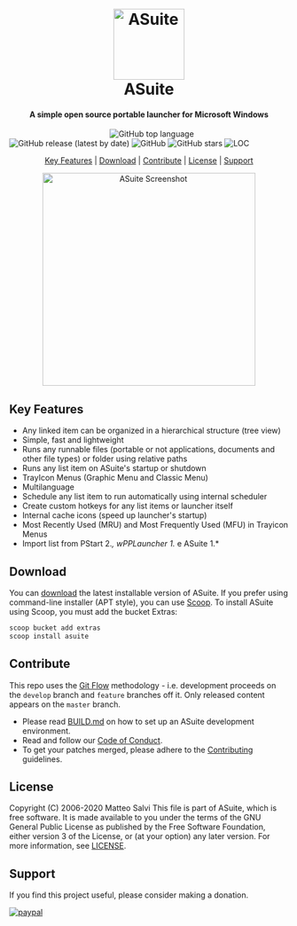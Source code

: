 <h1 align="center">
  <br>
  <a href="https://github.com/salvadorbs/Asuite"><img src="https://i.imgur.com/iKPAPkD.png" alt="ASuite" width="128"></a>
  <br>
  ASuite
  <br>
</h1>

<h4 align="center">A simple open source portable launcher for Microsoft Windows</h4>

&nbsp;&nbsp;&nbsp;&nbsp;&nbsp;&nbsp;&nbsp;&nbsp;&nbsp;&nbsp;&nbsp;&nbsp;&nbsp;&nbsp;&nbsp;&nbsp;&nbsp;&nbsp;&nbsp;&nbsp;&nbsp;&nbsp;&nbsp;&nbsp;&nbsp;
&nbsp;&nbsp;&nbsp;&nbsp;&nbsp;&nbsp;&nbsp;&nbsp;&nbsp;&nbsp;&nbsp;&nbsp;&nbsp;&nbsp;&nbsp;&nbsp;&nbsp;&nbsp;&nbsp;
![GitHub top language](https://img.shields.io/github/languages/top/salvadorbs/asuite)
![GitHub release (latest by date)](https://img.shields.io/github/v/release/salvadorbs/asuite)
![GitHub](https://img.shields.io/github/license/salvadorbs/asuite)
![GitHub stars](https://img.shields.io/github/stars/salvadorbs/asuite)
![LOC](https://tokei.rs/b1/github/salvadorbs/asuite)

<p align="center">
  <a href="#key-features">Key Features</a> |
  <a href="#download">Download</a> |
  <a href="#contribute">Contribute</a> |
  <a href="#license">License</a> |
  <a href="#support">Support</a>
</p>

<p align="center"><img src="https://i.imgur.com/dKCmMWl.png" align="center"
     alt="ASuite Screenshot" width="384"></p>

## Key Features

* Any linked item can be organized in a hierarchical structure (tree view)
* Simple, fast and lightweight
* Runs any runnable files (portable or not applications, documents and other file types) or folder using relative paths
* Runs any list item on ASuite's startup or shutdown
* TrayIcon Menus (Graphic Menu and Classic Menu)
* Multilanguage
* Schedule any list item to run automatically using internal scheduler
* Create custom hotkeys for any list items or launcher itself
* Internal cache icons (speed up launcher's startup)
* Most Recently Used (MRU) and Most Frequently Used (MFU) in Trayicon Menus
* Import list from PStart 2.*, wPPLauncher 1.* e ASuite 1.*

## Download
You can [download](https://github.com/salvadorbs/asuite/releases/tag/v2.0.0) the latest installable version of ASuite. If you prefer using command-line installer (APT style), you can use <a href="https://github.com/lukesampson/scoop#installation">Scoop</a>. To install ASuite using Scoop, you must add the bucket Extras:

```powershell
scoop bucket add extras
scoop install asuite
```

## Contribute

This repo uses the [Git Flow](http://nvie.com/posts/a-successful-git-branching-model/) methodology - i.e. development proceeds on the `develop` branch and `feature` branches off it. Only released content appears on the `master` branch.

* Please read [BUILD.md](https://github.com/salvadorbs/ASuite/blob/master/BUILD.md) on how to set up an ASuite development environment.
* Read and follow our [Code of Conduct](https://github.com/salvadorbs/ASuite/blob/master/CODE_OF_CONDUCT.md).
* To get your patches merged, please adhere to the [Contributing](https://github.com/salvadorbs/ASuite/blob/master/CONTRIBUTING.md) guidelines.

## License
Copyright (C) 2006-2020 Matteo Salvi
This file is part of ASuite, which is free software. It is made 
available to you under the terms of the GNU General Public License
as published by the Free Software Foundation, either version 3 of
the License, or (at your option) any later version. For more
information, see [LICENSE](https://github.com/salvadorbs/Asuite/blob/master/LICENSE).

## Support
If you find this project useful, please consider making a donation.

[![paypal](https://www.paypalobjects.com/en_US/i/btn/btn_donateCC_LG.gif)](https://www.paypal.com/cgi-bin/webscr?cmd=_s-xclick&hosted_button_id=QYASG6DPAYSXW)
